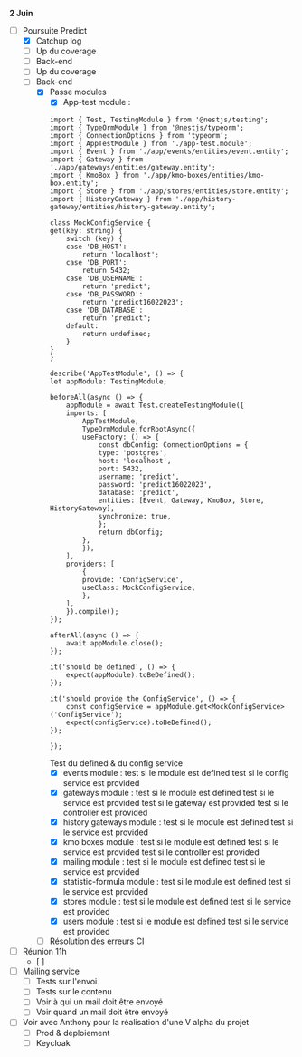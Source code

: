 **2 Juin**
- [ ] Poursuite Predict
    - [x] Catchup log
    - [ ] Up du coverage
    - [ ] Back-end
    - [ ] Up du coverage
    - [ ] Back-end
        - [x] Passe modules
            - [x] App-test module : 
            ```
            import { Test, TestingModule } from '@nestjs/testing';
            import { TypeOrmModule } from '@nestjs/typeorm';
            import { ConnectionOptions } from 'typeorm';
            import { AppTestModule } from './app-test.module';
            import { Event } from './app/events/entities/event.entity';
            import { Gateway } from './app/gateways/entities/gateway.entity';
            import { KmoBox } from './app/kmo-boxes/entities/kmo-box.entity';
            import { Store } from './app/stores/entities/store.entity';
            import { HistoryGateway } from './app/history-gateway/entities/history-gateway.entity';

            class MockConfigService {
            get(key: string) {
                switch (key) {
                case 'DB_HOST':
                    return 'localhost';
                case 'DB_PORT':
                    return 5432;
                case 'DB_USERNAME':
                    return 'predict';
                case 'DB_PASSWORD':
                    return 'predict16022023';
                case 'DB_DATABASE':
                    return 'predict';
                default:
                    return undefined;
                }
            }
            }

            describe('AppTestModule', () => {
            let appModule: TestingModule;

            beforeAll(async () => {
                appModule = await Test.createTestingModule({
                imports: [
                    AppTestModule,
                    TypeOrmModule.forRootAsync({
                    useFactory: () => {
                        const dbConfig: ConnectionOptions = {
                        type: 'postgres',
                        host: 'localhost',
                        port: 5432,
                        username: 'predict',
                        password: 'predict16022023',
                        database: 'predict',
                        entities: [Event, Gateway, KmoBox, Store, HistoryGateway],
                        synchronize: true,
                        };
                        return dbConfig;
                    },
                    }),
                ],
                providers: [
                    {
                    provide: 'ConfigService',
                    useClass: MockConfigService,
                    },
                ],
                }).compile();
            });

            afterAll(async () => {
                await appModule.close();
            });

            it('should be defined', () => {
                expect(appModule).toBeDefined();
            });

            it('should provide the ConfigService', () => {
                const configService = appModule.get<MockConfigService>('ConfigService');
                expect(configService).toBeDefined();
            });

            });
            ```
            Test du defined & du config service
            - [x] events module : 
            test si le module est defined
            test si le config service est provided
            - [x] gateways module : 
            test si le module est defined
            test si le service est provided
            test si le gateway est provided
            test si le controller est provided
            - [x] history gateways module : 
            test si le module est defined
            test si le service est provided
            - [x] kmo boxes module : 
            test si le module est defined
            test si le service est provided
            test si le controller est provided
            - [x] mailing module : 
            test si le module est defined
            test si le service est provided
            - [x] statistic-formula module : 
            test si le module est defined
            test si le service est provided
            - [x] stores module : 
            test si le module est defined
            test si le service est provided
            - [x] users module : 
            test si le module est defined
            test si le service est provided
        - [ ] Résolution des erreurs CI
- [ ] Réunion 11h
    - [ ] 
- [ ] Mailing service
    - [ ] Tests sur l'envoi
    - [ ] Tests sur le contenu
    - [ ] Voir à qui un mail doit être envoyé
    - [ ] Voir quand un mail doit être envoyé
- [ ] Voir avec Anthony pour la réalisation d'une V alpha du projet
    - [ ] Prod & déploiement
    - [ ] Keycloak
